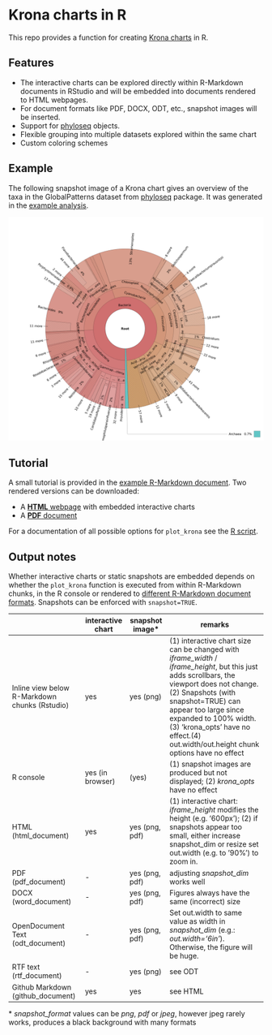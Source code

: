 Krona charts in R
================

This repo provides a function for creating [Krona
charts](https://github.com/marbl/Krona/wiki) in R.

## Features

- The interactive charts can be explored directly within R-Markdown
  documents in RStudio and will be embedded into documents rendered to
  HTML webpages.
- For document formats like PDF, DOCX, ODT, etc., snapshot images will
  be inserted.
- Support for [phyloseq](https://github.com/joey711/phyloseq) objects.
- Flexible grouping into multiple datasets explored within the same
  chart
- Custom coloring schemes

## Example

The following snapshot image of a Krona chart gives an overview of the
taxa in the GlobalPatterns dataset from
[phyloseq](https://joey711.github.io/phyloseq/index.html) package. It
was generated in the [example analysis](example.Rmd).

![](krona/global_patterns.png)<!-- -->

## Tutorial

A small tutorial is provided in the [example R-Markdown
document](example.Rmd). Two rendered versions can be downloaded:

- A
  <a href="https://raw.githubusercontent.com/markschl/embed_krona/master/example.html.zip" download="example.html"><strong>HTML</strong>
  webpage</a> with embedded interactive charts
- A [**PDF** document](example.pdf)

For a documentation of all possible options for `plot_krona` see the [R
script](embed_krona.R).

## Output notes

Whether interactive charts or static snapshots are embedded depends on
whether the `plot_krona` function is executed from within R-Markdown
chunks, in the R console or rendered to [different R-Markdown document
formats](https://rmarkdown.rstudio.com/formats.html). Snapshots can be
enforced with `snapshot=TRUE`.

|                                               | **interactive chart** | **snapshot image\*** | **remarks**                                                                                                                                                                                                                                                                                                                 |
|-----------------------------------------------|-----------------------|----------------------|-----------------------------------------------------------------------------------------------------------------------------------------------------------------------------------------------------------------------------------------------------------------------------------------------------------------------------|
| Inline view below R-Markdown chunks (Rstudio) | yes                   | yes (png)            | \(1\) interactive chart size can be changed with *iframe_width* / *iframe_height*, but this just adds scrollbars, the viewport does not change. (2) Snapshots (with snapshot=TRUE) can appear too large since expanded to 100% width. (3) ‘krona_opts’ have no effect.(4) out.width/out.height chunk options have no effect |
| R console                                     | yes (in browser)      | (yes)                | \(1\) snapshot images are produced but not displayed; (2) *krona_opts* have no effect                                                                                                                                                                                                                                       |
| HTML (html_document)                          | yes                   | yes (png, pdf)       | \(1\) interactive chart: *iframe_height* modifies the height (e.g. ‘600px’); (2) if snapshots appear too small, either increase snapshot_dim or resize set out.width (e.g. to ’90%’) to zoom in.                                                                                                                            |
| PDF (pdf_document)                            | \-                    | yes (png, pdf)       | adjusting *snapshot_dim* works well                                                                                                                                                                                                                                                                                         |
| DOCX (word_document)                          | \-                    | yes (png, pdf)       | Figures always have the same (incorrect) size                                                                                                                                                                                                                                                                               |
| OpenDocument Text (odt_document)              | \-                    | yes (png, pdf)       | Set out.width to same value as width in *snapshot_dim* (e.g.: *out.width=‘6in’*). Otherwise, the figure will be huge.                                                                                                                                                                                                       |
| RTF text (rtf_document)                       | \-                    | yes (png)            | see ODT                                                                                                                                                                                                                                                                                                                     |
| Github Markdown (github_document)             | yes                   | yes                  | see HTML                                                                                                                                                                                                                                                                                                                    |

\* *snapshot_format* values can be *png*, *pdf* or *jpeg*, however jpeg
rarely works, produces a black background with many formats
